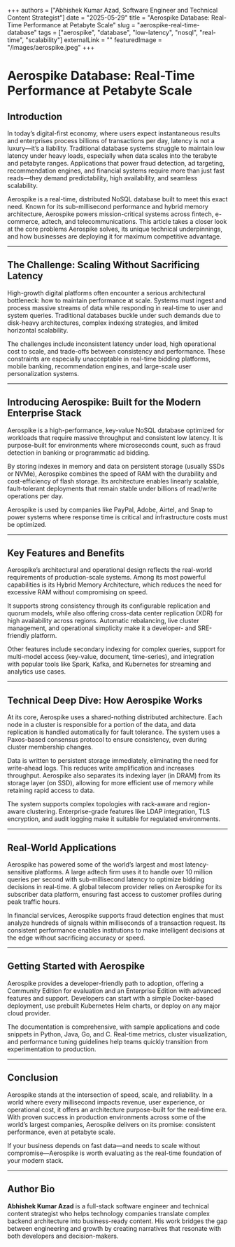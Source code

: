 +++
authors = ["Abhishek Kumar Azad, Software Engineer and Technical Content Strategist"]
date = "2025-05-29"
title = "Aerospike Database: Real-Time Performance at Petabyte Scale"
slug = "aerospike-real-time-database"
tags = ["aerospike", "database", "low-latency", "nosql", "real-time", "scalability"]
externalLink = ""
featuredImage = "/images/aerospike.jpeg"
+++

# Aerospike Database: Real-Time Performance at Petabyte Scale

## Introduction

In today’s digital-first economy, where users expect instantaneous results and enterprises process billions of transactions per day, latency is not a luxury—it’s a liability. Traditional database systems struggle to maintain low latency under heavy loads, especially when data scales into the terabyte and petabyte ranges. Applications that power fraud detection, ad targeting, recommendation engines, and financial systems require more than just fast reads—they demand predictability, high availability, and seamless scalability.

Aerospike is a real-time, distributed NoSQL database built to meet this exact need. Known for its sub-millisecond performance and hybrid memory architecture, Aerospike powers mission-critical systems across fintech, e-commerce, adtech, and telecommunications. This article takes a closer look at the core problems Aerospike solves, its unique technical underpinnings, and how businesses are deploying it for maximum competitive advantage.

---

## The Challenge: Scaling Without Sacrificing Latency

High-growth digital platforms often encounter a serious architectural bottleneck: how to maintain performance at scale. Systems must ingest and process massive streams of data while responding in real-time to user and system queries. Traditional databases buckle under such demands due to disk-heavy architectures, complex indexing strategies, and limited horizontal scalability.

The challenges include inconsistent latency under load, high operational cost to scale, and trade-offs between consistency and performance. These constraints are especially unacceptable in real-time bidding platforms, mobile banking, recommendation engines, and large-scale user personalization systems.

---

## Introducing Aerospike: Built for the Modern Enterprise Stack

Aerospike is a high-performance, key-value NoSQL database optimized for workloads that require massive throughput and consistent low latency. It is purpose-built for environments where microseconds count, such as fraud detection in banking or programmatic ad bidding.

By storing indexes in memory and data on persistent storage (usually SSDs or NVMe), Aerospike combines the speed of RAM with the durability and cost-efficiency of flash storage. Its architecture enables linearly scalable, fault-tolerant deployments that remain stable under billions of read/write operations per day.

Aerospike is used by companies like PayPal, Adobe, Airtel, and Snap to power systems where response time is critical and infrastructure costs must be optimized.

---

## Key Features and Benefits

Aerospike’s architectural and operational design reflects the real-world requirements of production-scale systems. Among its most powerful capabilities is its Hybrid Memory Architecture, which reduces the need for excessive RAM without compromising on speed.

It supports strong consistency through its configurable replication and quorum models, while also offering cross-data center replication (XDR) for high availability across regions. Automatic rebalancing, live cluster management, and operational simplicity make it a developer- and SRE-friendly platform.

Other features include secondary indexing for complex queries, support for multi-model access (key-value, document, time-series), and integration with popular tools like Spark, Kafka, and Kubernetes for streaming and analytics use cases.

---

## Technical Deep Dive: How Aerospike Works

At its core, Aerospike uses a shared-nothing distributed architecture. Each node in a cluster is responsible for a portion of the data, and data replication is handled automatically for fault tolerance. The system uses a Paxos-based consensus protocol to ensure consistency, even during cluster membership changes.

Data is written to persistent storage immediately, eliminating the need for write-ahead logs. This reduces write amplification and increases throughput. Aerospike also separates its indexing layer (in DRAM) from its storage layer (on SSD), allowing for more efficient use of memory while retaining rapid access to data.

The system supports complex topologies with rack-aware and region-aware clustering. Enterprise-grade features like LDAP integration, TLS encryption, and audit logging make it suitable for regulated environments.

---

## Real-World Applications

Aerospike has powered some of the world’s largest and most latency-sensitive platforms. A large adtech firm uses it to handle over 10 million queries per second with sub-millisecond latency to optimize bidding decisions in real-time. A global telecom provider relies on Aerospike for its subscriber data platform, ensuring fast access to customer profiles during peak traffic hours.

In financial services, Aerospike supports fraud detection engines that must analyze hundreds of signals within milliseconds of a transaction request. Its consistent performance enables institutions to make intelligent decisions at the edge without sacrificing accuracy or speed.

---

## Getting Started with Aerospike

Aerospike provides a developer-friendly path to adoption, offering a Community Edition for evaluation and an Enterprise Edition with advanced features and support. Developers can start with a simple Docker-based deployment, use prebuilt Kubernetes Helm charts, or deploy on any major cloud provider.

The documentation is comprehensive, with sample applications and code snippets in Python, Java, Go, and C. Real-time metrics, cluster visualization, and performance tuning guidelines help teams quickly transition from experimentation to production.

---

## Conclusion

Aerospike stands at the intersection of speed, scale, and reliability. In a world where every millisecond impacts revenue, user experience, or operational cost, it offers an architecture purpose-built for the real-time era. With proven success in production environments across some of the world’s largest companies, Aerospike delivers on its promise: consistent performance, even at petabyte scale.

If your business depends on fast data—and needs to scale without compromise—Aerospike is worth evaluating as the real-time foundation of your modern stack.

---

## Author Bio

**Abhishek Kumar Azad** is a full-stack software engineer and technical content strategist who helps technology companies translate complex backend architecture into business-ready content. His work bridges the gap between engineering and growth by creating narratives that resonate with both developers and decision-makers.
